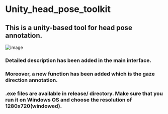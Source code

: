 # Unity_head_pose_toolkit

## This is a unity-based tool for head pose annotation.  
![image](https://github.com/chuzcjoe/Unity_head_pose_toolkit/raw/master/interface.png)

### Detailed description has been added in the main interface.
### Moreover, a new function has been added which is the gaze direction annotation.
### .exe files are available in release/ directory. Make sure that you run it on Windows OS and choose the resolution of 1280x720(windowed).
